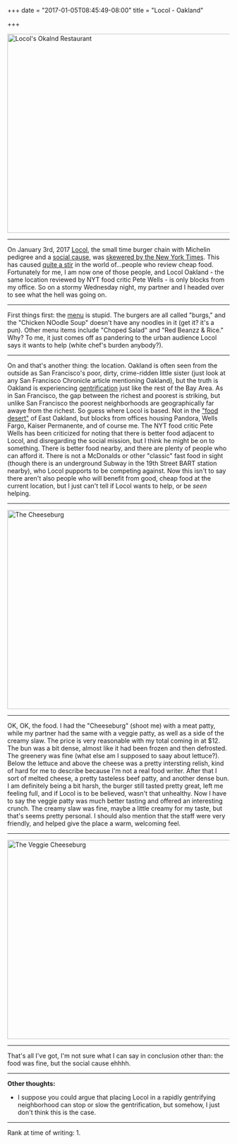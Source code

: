 +++
date = "2017-01-05T08:45:49-08:00"
title = "Locol - Oakland"

+++

[locol_one]: http://imgur.com/zQvnJck.png "Locol's Okalnd Restaurant"
[burger_one]: http://imgur.com/Z96r6OO.png "The Cheeseburg"
[burger_two]: http://imgur.com/5TXWKr9.png "The Veggie Cheeseburg"

<img src="http://imgur.com/zQvnJck.png" alt="Locol's Okalnd Restaurant" style="width:600px;height:450px;">

----------------

On January 3rd, 2017 [Locol](http://www.welocol.com/), the small time burger chain with Michelin pedigree and a [social cause](http://www.eater.com/2016/9/23/12981936/locol-watts-roy-choi-daniel-patterson), was [skewered by the New York Times](http://www.nytimes.com/2017/01/03/dining/locol-review-oakland-california-pete-wells.html?_r=0). This has caused [quite a stir](http://www.eater.com/2017/1/4/14164622/roy-choi-nyt-review-locol) in the world of...people who review cheap food. Fortunately for me, I am now one of those people, and Locol Oakland - the same location reviewed by NYT food critic Pete Wells - is only blocks from my office. So on a stormy Wednesday night, my partner and I headed over to see what the hell was going on.  

----------------

First things first: the [menu](http://www.welocol.com/locol-oakland) is stupid. The burgers are all called "burgs," and the "Chicken NOodle Soup" doesn't have any noodles in it (get it? it's a pun). Other menu items include "Choped Salad" and "Red Beanzz & Rice." Why? To me, it just comes off as pandering to the urban audience Locol says it wants to help (white chef's burden anybody?).  

----------------

On and that's another thing: the location. Oakland is often seen from the outside as San Francisco's poor, dirty, crime-ridden little sister (just look at any San Francisco Chronicle article mentioning Oakland), but the truth is Oakland is experiencing [gentrification](https://www.wired.com/2015/10/uber-moving-to-oakland-will-test-its-economy/) just like the rest of the Bay Area. As in San Francisco, the gap between the richest and poorest is striking, but unlike San Francisco the poorest neighborhoods are geographically far awaye  from the richest. So guess where Locol is based. Not in the ["food desert"](http://thepulseofoakland.com/#food) of East Oakland, but blocks from offices housing Pandora, Wells Fargo, Kaiser Permanente, and of course me. The NYT food critic Pete Wells has been criticized for noting that there is better food adjacent to Locol, and disregarding the social mission, but I think he might be on to something. There is better food nearby, and there are plenty of people who can afford it. There is not a McDonalds or other "classic" fast food in sight (though there is an underground Subway in the 19th Street BART station nearby), who Locol pupports to be competing against. Now this isn't to say there aren't also people who will benefit from good, cheap food at the current location, but I just can't tell if Locol wants to help, or be *seen* helping.  

----------------

<img src="http://imgur.com/Z96r6OO.png" alt="The Cheeseburg" style="width:600px;height:450px;">

----------------

OK, OK, the food. I had the "Cheeseburg" (shoot me) with a meat patty, while my partner had the same with a veggie patty, as well as a side of the creamy slaw. The price is very reasonable with my total coming in at $12. The bun was a bit dense, almost like it had been frozen and then defrosted. The greenery was fine (what else am I supposed to saay about lettuce?). Below the lettuce and above the cheese was a pretty intersting relish, kind of hard for me to describe because I'm not a real food writer. After that I sort of melted cheese, a pretty tasteless beef patty, and another dense bun. I am definitely being a bit harsh, the burger still tasted pretty great, left me feeling full, and if Locol is to be believed, wasn't that unhealthy. Now I have to say the veggie patty was much better tasting and offered an interesting crunch. The creamy slaw was fine, maybe a little creamy for my taste, but that's seems pretty personal. I should also mention that the staff were very friendly, and helped give the place a warm, welcoming feel. 

----------------

<img src="http://imgur.com/5TXWKr9.png" alt="The Veggie Cheeseburg" style="width:600px;height:450px;">

----------------

That's all I've got, I'm not sure what I can say in conclusion other than: the food was fine, but the social cause ehhhh.  

----------------

**Other thoughts:**

* I suppose you could argue that placing Locol in a rapidly gentrifying neighborhood can stop or slow the gentrification, but somehow, I just don't think this is the case.

----------------

Rank at time of writing: 1.
